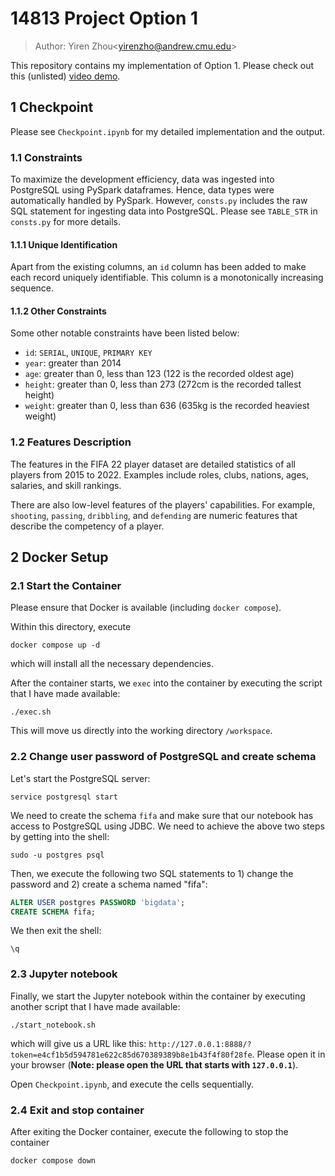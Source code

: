 # 14813 Project Option 1

> Author: Yiren Zhou\<yirenzho@andrew.cmu.edu\>

This repository contains my implementation of Option 1. Please check out this (unlisted) [video demo](https://youtu.be/oos6j9aHdJs).

## 1 Checkpoint

Please see `Checkpoint.ipynb` for my detailed implementation and the output.

### 1.1 Constraints

To maximize the development efficiency, data was ingested into PostgreSQL using PySpark dataframes. Hence, data types were automatically handled by PySpark. However, `consts.py` includes the raw SQL statement for ingesting data into PostgreSQL. Please see `TABLE_STR` in `consts.py` for more details.

#### 1.1.1 Unique Identification

Apart from the existing columns, an `id` column has been added to make each record uniquely identifiable. This column is a monotonically increasing sequence.

#### 1.1.2 Other Constraints

Some other notable constraints have been listed below:

- `id`: `SERIAL`, `UNIQUE`, `PRIMARY KEY`
- `year`: greater than 2014
- `age`: greater than 0, less than 123 (122 is the recorded oldest age)
- `height`: greater than 0, less than 273 (272cm is the recorded tallest height)
- `weight`: greater than 0, less than 636 (635kg is the recorded heaviest weight)

### 1.2 Features Description

The features in the FIFA 22 player dataset are detailed statistics of all players from 2015 to 2022. Examples include roles, clubs, nations, ages, salaries, and skill rankings.

There are also low-level features of the players' capabilities. For example, `shooting`, `passing`, `dribbling`, and `defending` are numeric features that describe the competency of a player.

## 2 Docker Setup

### 2.1 Start the Container

Please ensure that Docker is available (including `docker compose`).

Within this directory, execute

```
docker compose up -d
```

which will install all the necessary dependencies.

After the container starts, we `exec` into the container by executing the script that I have made available:

```
./exec.sh
```

This will move us directly into the working directory `/workspace`.

### 2.2 Change user password of PostgreSQL and create schema

Let's start the PostgreSQL server:

```
service postgresql start
```

We need to create the schema `fifa` and make sure that our notebook has access to PostgreSQL using JDBC. We need to achieve the above two steps by getting into the shell:

```
sudo -u postgres psql
```

Then, we execute the following two SQL statements to 1) change the password and 2) create a schema named "fifa":

```sql
ALTER USER postgres PASSWORD 'bigdata';
CREATE SCHEMA fifa;
```

We then exit the shell:

```
\q
```

### 2.3 Jupyter notebook

Finally, we start the Jupyter notebook within the container by executing another script that I have made available:

```
./start_notebook.sh
```

which will give us a URL like this: `http://127.0.0.1:8888/?token=e4cf1b5d594781e622c85d670389389b8e1b43f4f80f28fe`. Please open it in your browser (**Note: please open the URL that starts with `127.0.0.1`**).

Open `Checkpoint.ipynb`, and execute the cells sequentially.

### 2.4 Exit and stop container

After exiting the Docker container, execute the following to stop the container

```
docker compose down
```
